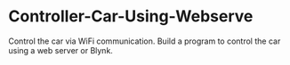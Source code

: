 # Controller-Car-Using-Webserve
 Control the car via WiFi communication. Build a program to control the car using a web server or Blynk.
